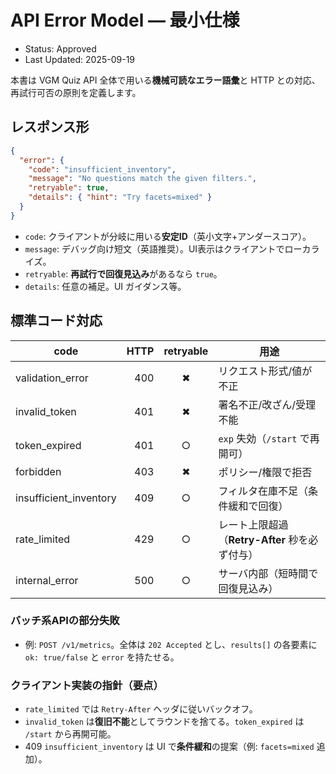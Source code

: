# API Error Model — 最小仕様
- Status: Approved
- Last Updated: 2025-09-19

本書は VGM Quiz API 全体で用いる**機械可読なエラー語彙**と HTTP との対応、再試行可否の原則を定義します。

## レスポンス形
```json
{
  "error": {
    "code": "insufficient_inventory",
    "message": "No questions match the given filters.",
    "retryable": true,
    "details": { "hint": "Try facets=mixed" }
  }
}
```

- `code`: クライアントが分岐に用いる**安定ID**（英小文字+アンダースコア）。
- `message`: デバッグ向け短文（英語推奨）。UI表示はクライアントでローカライズ。
- `retryable`: **再試行で回復見込み**があるなら `true`。
- `details`: 任意の補足。UI ガイダンス等。

## 標準コード対応
| code                    | HTTP | retryable | 用途 |
|------------------------|-----:|:---------:|------|
| validation_error       | 400  | ✖︎ | リクエスト形式/値が不正 |
| invalid_token          | 401  | ✖︎ | 署名不正/改ざん/受理不能 |
| token_expired          | 401  | ○ | `exp` 失効（`/start` で再開可） |
| forbidden              | 403  | ✖︎ | ポリシー/権限で拒否 |
| insufficient_inventory | 409  | ○ | フィルタ在庫不足（条件緩和で回復） |
| rate_limited           | 429  | ○ | レート上限超過（**Retry-After** 秒を必ず付与） |
| internal_error         | 500  | ○ | サーバ内部（短時間で回復見込み） |

### バッチ系APIの部分失敗
- 例: `POST /v1/metrics`。全体は `202 Accepted` とし、`results[]` の各要素に `ok: true/false` と `error` を持たせる。

### クライアント実装の指針（要点）
- `rate_limited` では `Retry-After` ヘッダに従いバックオフ。
- `invalid_token` は**復旧不能**としてラウンドを捨てる。`token_expired` は `/start` から再開可能。
- 409 `insufficient_inventory` は UI で**条件緩和**の提案（例: `facets=mixed` 追加）。

